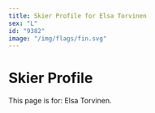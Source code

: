 ```yaml
---
title: Skier Profile for Elsa Torvinen
sex: "L"
id: "9382"
image: "/img/flags/fin.svg" 
---
```


# Skier Profile

This page is for: Elsa Torvinen.
    